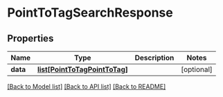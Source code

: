 # PointToTagSearchResponse

## Properties
Name | Type | Description | Notes
------------ | ------------- | ------------- | -------------
**data** | [**list[PointToTagPointToTag]**](PointToTagPointToTag.md) |  | [optional] 

[[Back to Model list]](../README.md#documentation-for-models) [[Back to API list]](../README.md#documentation-for-api-endpoints) [[Back to README]](../README.md)

